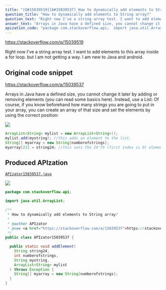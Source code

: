 ```yaml
---
title: "[Q#15039519][A#15039537] How to dynamically add elements to String array?"
question_title: "How to dynamically add elements to String array?"
question_text: "Right now I've a string array test. I want to add elements to this array inside a for loop. but I am not getting a way. I am new to Java and android."
answer_text: "Arrays in Java have a defined size, you cannot change it later by adding or removing elements (you can read some basics here). Instead, use a List: Of course, if you know beforehand how many strings you are going to put in your array, you can create an array of that size and set the elements by using the correct position:"
apization_code: "package com.stackoverflow.api;  import java.util.ArrayList;  /**  * How to dynamically add elements to String array?  *  * @author APIzator  * @see <a href=\"https://stackoverflow.com/a/15039537\">https://stackoverflow.com/a/15039537</a>  */ public class APIzator15039537 {    public static void addElement(     String string24,     int numberofstrings,     String mystring,     ArrayList<String> mylist   ) throws Exception {     String[] myarray = new String[numberofstrings];   } }"
---
```


https://stackoverflow.com/q/15039519

Right now I&#x27;ve a string array test.
I want to add elements to this array inside a for loop.
but I am not getting a way.
I am new to Java and android.



## Original code snippet

https://stackoverflow.com/a/15039537

Arrays in Java have a defined size, you cannot change it later by adding or removing elements (you can read some basics here).
Instead, use a List:
Of course, if you know beforehand how many strings you are going to put in your array, you can create an array of that size and set the elements by using the correct position:

<div class="code-logo"><img src="/stackoverflow.png" /></div>

```java
ArrayList<String> mylist = new ArrayList<String>();
mylist.add(mystring); //this adds an element to the list.
String[] myarray = new String[numberofstrings];
myarray[23] = string24; //this sets the 24'th (first index is 0) element to string24.
```

## Produced APIzation

[`APIzator15039537.java`](https://github.com/blind-papers/apization-temp-data/raw/main/search/APIzator15039537.java)

<div class="code-logo"><img src="/apizator.png" /></div>

```java
package com.stackoverflow.api;

import java.util.ArrayList;

/**
 * How to dynamically add elements to String array?
 *
 * @author APIzator
 * @see <a href="https://stackoverflow.com/a/15039537">https://stackoverflow.com/a/15039537</a>
 */
public class APIzator15039537 {

  public static void addElement(
    String string24,
    int numberofstrings,
    String mystring,
    ArrayList<String> mylist
  ) throws Exception {
    String[] myarray = new String[numberofstrings];
  }
}

```
